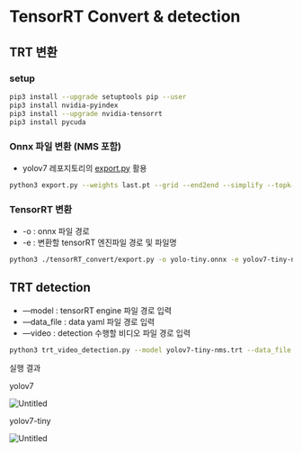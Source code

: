 # TensorRT Convert & detection

## TRT 변환

### setup

```bash
pip3 install --upgrade setuptools pip --user
pip3 install nvidia-pyindex
pip3 install --upgrade nvidia-tensorrt
pip3 install pycuda
```

### Onnx 파일 변환 (NMS 포함)

- yolov7 레포지토리의 [export.py](http://export.py) 활용

```bash
python3 export.py --weights last.pt --grid --end2end --simplify --topk-all 80 --iou-thres 0.45 --conf-thres 0.1 --img-size 640 640
```

### TensorRT 변환

- -o : onnx 파일 경로
- -e : 변환할 tensorRT 엔진파일 경로 및 파일명

```bash
python3 ./tensorRT_convert/export.py -o yolo-tiny.onnx -e yolov7-tiny-nms.trt -p fp16
```

## TRT detection

- —model : tensorRT engine 파일 경로 입력
- —data_file : data yaml 파일 경로 입력
- —video : detection 수행할 비디오 파일 경로 입력

```bash
python3 trt_video_detection.py --model yolov7-tiny-nms.trt --data_file data/coco.yaml --video city.mp4
```

실행 결과 

yolov7

![Untitled](img/yolov7.png)

yolov7-tiny

![Untitled](img/yolo-tiny.png)
